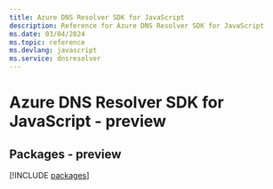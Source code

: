 ```yaml
---
title: Azure DNS Resolver SDK for JavaScript
description: Reference for Azure DNS Resolver SDK for JavaScript
ms.date: 03/04/2024
ms.topic: reference
ms.devlang: javascript
ms.service: dnsresolver
---
```

# Azure DNS Resolver SDK for JavaScript - preview
## Packages - preview
[!INCLUDE [packages](dns-resolver-index.md)]